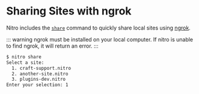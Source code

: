 # Sharing Sites with ngrok

Nitro includes the [`share`](commands.md#share) command to quickly share local sites using [ngrok](https://ngrok.com/).

::: warning
ngrok must be installed on your local computer. If nitro is unable to find ngrok, it will return an error.
:::

```bash
$ nitro share
Select a site:
  1. craft-support.nitro
  2. another-site.nitro
  3. plugins-dev.nitro
Enter your selection: 1
```
